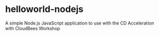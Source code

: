 # helloworld-nodejs
A simple Node.js JavaScript application to use with the CD Acceleration with CloudBees Workshop


